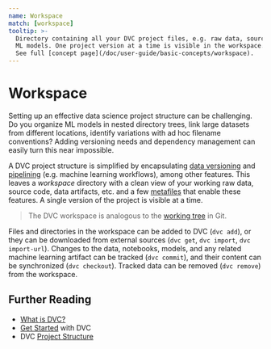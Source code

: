 ```yaml
---
name: Workspace
match: [workspace]
tooltip: >-
  Directory containing all your DVC project files, e.g. raw data, source code,
  ML models. One project version at a time is visible in the workspace.  
  See full [concept page](/doc/user-guide/basic-concepts/workspace).
---
```


# Workspace

Setting up an effective data science project structure can be challenging. Do
you organize ML models in nested directory trees, link large datasets from
different locations, identify variations with ad hoc filename conventions?
Adding versioning needs and dependency management can easily turn this near
impossible.

A <abbr>DVC project</abbr> structure is simplified by encapsulating
[data versioning](/doc/start/data-and-model-versioning) and
[pipelining](/doc/start/data-pipelines) (e.g. machine learning workflows), among
other features. This leaves a _workspace_ directory with a clean view of your
working raw data, source code, data artifacts, etc. and a few
[metafiles](/doc/user-guide/project-structure) that enable these features. A
single version of the project is visible at a time.

> The DVC workspace is analogous to the
> [working tree](https://git-scm.com/docs/gitglossary#def_working_tree) in Git.

Files and directories in the workspace can be added to DVC (`dvc add`), or they
can be downloaded from external sources (`dvc get`, `dvc import`,
`dvc import-url`). Changes to the data, notebooks, models, and any related
machine learning artifact can be tracked (`dvc commit`), and their content can
be synchronized (`dvc checkout`). Tracked data can be removed (`dvc remove`)
from the workspace.

## Further Reading

- [What is DVC?](/doc/user-guide/what-is-dvc)
- [Get Started](/doc/start) with DVC
- DVC [Project Structure](/doc/user-guide/project-structure)

